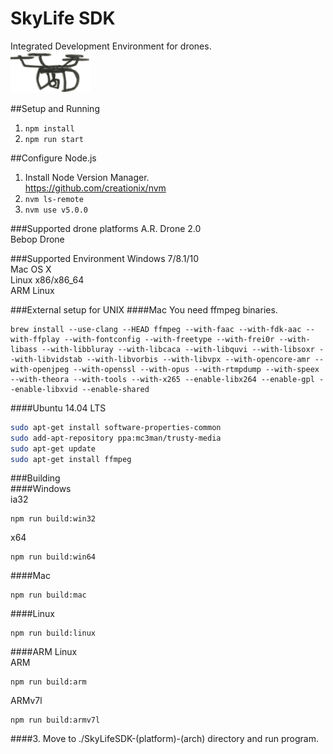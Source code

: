 # SkyLife SDK
Integrated Development Environment for drones.  
![drone](img/drone.png)  

##Setup and Running
1. ```npm install```  
3. ```npm run start```

##Configure Node.js
1. Install Node Version Manager.  
https://github.com/creationix/nvm  
2. ```nvm ls-remote```  
3. ```nvm use v5.0.0```

###Supported drone platforms
A.R. Drone 2.0  
Bebop Drone  

###Supported Environment
Windows 7/8.1/10    
Mac OS X  
Linux x86/x86_64  
ARM Linux  

###External setup for UNIX
####Mac
You need ffmpeg binaries.    
```
brew install --use-clang --HEAD ffmpeg --with-faac --with-fdk-aac --with-ffplay --with-fontconfig --with-freetype --with-frei0r --with-libass --with-libbluray --with-libcaca --with-libquvi --with-libsoxr --with-libvidstab --with-libvorbis --with-libvpx --with-opencore-amr --with-openjpeg --with-openssl --with-opus --with-rtmpdump --with-speex --with-theora --with-tools --with-x265 --enable-libx264 --enable-gpl --enable-libxvid --enable-shared
```  
####Ubuntu 14.04 LTS
```bash
sudo apt-get install software-properties-common    
sudo add-apt-repository ppa:mc3man/trusty-media  
sudo apt-get update  
sudo apt-get install ffmpeg
```  

###Building    
####Windows  
ia32   
```
npm run build:win32
```  
x64    
```
npm run build:win64
```  
####Mac  
```
npm run build:mac
```  
####Linux  
```
npm run build:linux
```  
####ARM Linux  
ARM
```
npm run build:arm
```  
ARMv7l
```
npm run build:armv7l
```  
####3. Move to ./SkyLifeSDK-(platform)-(arch) directory and run program.
  




